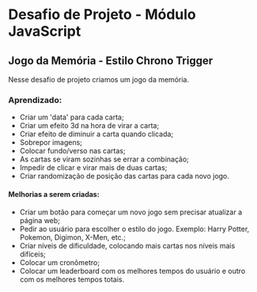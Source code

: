 # Desafio de Projeto - Módulo JavaScript
## Jogo da Memória - Estilo Chrono Trigger
Nesse desafio de projeto criamos um jogo da memória.
### Aprendizado:
* Criar um 'data' para cada carta;
* Criar um efeito 3d na hora de virar a carta;
* Criar efeito de diminuir a carta quando clicada;
* Sobrepor imagens;
* Colocar fundo/verso nas cartas;
* As cartas se viram sozinhas se errar a combinação;
* Impedir de clicar e virar mais de duas cartas;
* Criar randomização de posição das cartas para cada novo jogo.

#### Melhorias a serem criadas:
* Criar um botão para começar um novo jogo sem precisar atualizar a página web;
* Pedir ao usuário para escolher o estilo do jogo. Exemplo: Harry Potter, Pokemon, Digimon, X-Men, etc.;
* Criar níveis de dificuldade, colocando mais cartas nos níveis mais difíceis;
* Colocar um cronômetro;
* Colocar um leaderboard com os melhores tempos do usuário e outro com os melhores tempos totais.